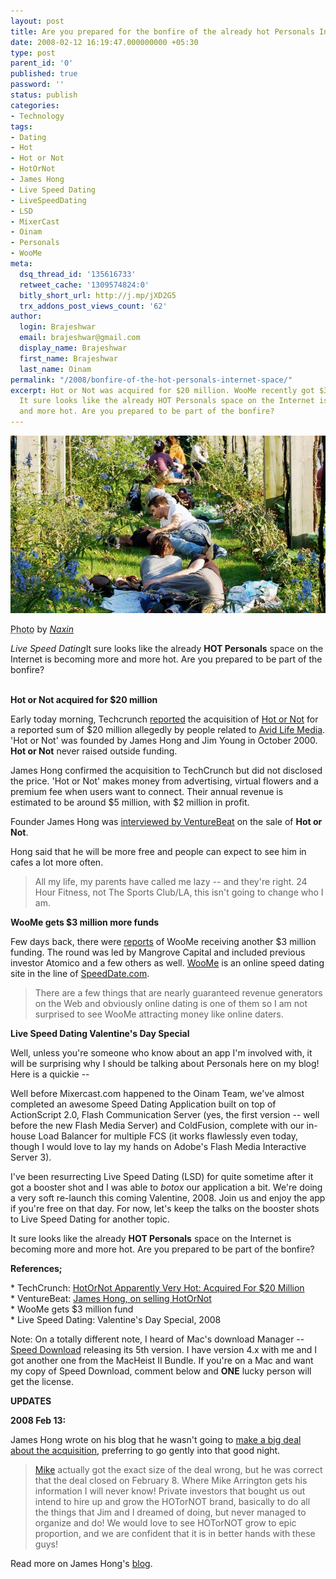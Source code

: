 ```yaml
---
layout: post
title: Are you prepared for the bonfire of the already hot Personals Internet Space
date: 2008-02-12 16:19:47.000000000 +05:30
type: post
parent_id: '0'
published: true
password: ''
status: publish
categories:
- Technology
tags:
- Dating
- Hot
- Hot or Not
- HotOrNot
- James Hong
- Live Speed Dating
- LiveSpeedDating
- LSD
- MixerCast
- Oinam
- Personals
- WooMe
meta:
  dsq_thread_id: '135616733'
  retweet_cache: '1309574824:0'
  bitly_short_url: http://j.mp/jXD2G5
  trx_addons_post_views_count: '62'
author:
  login: Brajeshwar
  email: brajeshwar@gmail.com
  display_name: Brajeshwar
  first_name: Brajeshwar
  last_name: Oinam
permalink: "/2008/bonfire-of-the-hot-personals-internet-space/"
excerpt: Hot or Not was acquired for $20 million. WooMe recently got $3 million funding.
  It sure looks like the already HOT Personals space on the Internet is becoming more
  and more hot. Are you prepared to be part of the bonfire?
---
```

<div class="figure"><img src="/static/2008/02/dating.jpg" alt="Live Speed Dating" />
<p class="credit"><abbr class="type" title="Photograph">Photo</abbr> by <cite><a href="http://www.flickr.com/photos/naixn/2055350268">Naxin</a></cite></p>
<p class="caption"><em class="title">Live Speed Dating</em>It sure looks like the already <strong>HOT Personals</strong> space on the Internet is becoming more and more hot. Are you prepared to be part of the bonfire?</p>
</div>
<p><!--more--><br />
<strong>Hot or Not acquired for $20 million</strong></p>
<p>Early today morning, Techcrunch <a href="http://www.techcrunch.com/2008/02/11/hotornot-apparently-very-hot-acquired-for-20-million/">reported</a> the acquisition of <a href="http://www.hotornot.com/">Hot or Not</a> for a reported sum of $20 million allegedly by people related to <a href="http://www.avidlifemedia.com/">Avid Life Media</a>. 'Hot or Not' was founded by James Hong and Jim Young in October 2000. <strong>Hot or Not</strong> never raised outside funding.</p>
<p>James Hong confirmed the acquisition to TechCrunch but did not disclosed the price. 'Hot or Not' makes money from advertising, virtual flowers and a premium fee when users want to connect. Their annual revenue is estimated to be around $5 million, with $2 million in profit.</p>
<p>Founder James Hong was <a href="http://venturebeat.com/2008/02/11/james-hong-on-selling-hotornot/">interviewed by VentureBeat</a> on the sale of <strong>Hot or Not</strong>.</p>
<p>Hong said that he will be more free and people can expect to see him in cafes a lot more often.</p>
<blockquote><p>All my life, my parents have called me lazy -- and they're right.  24 Hour Fitness, not The Sports Club/LA, this isn't going to change who I am.</p></blockquote>
<p><strong>WooMe gets $3 million more funds</strong></p>
<p>Few days back, there were <a href="http://www.somewhatfrank.com/2008/02/woome-attracts.html">reports</a> of WooMe receiving another $3 million funding. The round was led by Mangrove Capital and included previous investor Atomico and a few others as well.  <a href="http://woome.com/">WooMe</a> is an online speed dating site in the line of <a href="http://www.speeddate.com/">SpeedDate.com</a>.</p>
<blockquote><p>There are a few things that are nearly guaranteed revenue generators on the Web and obviously online dating is one of them so I am not surprised to see WooMe attracting money like online daters.</p></blockquote>
<p><!-- adman --></p>
<p><strong>Live Speed Dating Valentine's Day Special</strong></p>
<p>Well, unless you're someone who know about an app I'm involved with, it will be surprising why I should be talking about Personals here on my blog! Here is a quickie --</p>
<p>Well before Mixercast.com happened to the Oinam Team, we've almost completed an awesome Speed Dating Application built on top of ActionScript 2.0, Flash Communication Server (yes, the first version -- well before the new Flash Media Server) and ColdFusion, complete with our in-house Load Balancer for multiple FCS (it works flawlessly even today, though I would love to lay my hands on Adobe's Flash Media Interactive Server 3).</p>
<p>I've been resurrecting Live Speed Dating (LSD) for quite sometime after it got a booster shot and I was able to <em>botox</em> our application a bit. We're doing a very soft re-launch this coming Valentine, 2008. Join us and enjoy the app if you're free on that day. For now, let's keep the talks on the booster shots to Live Speed Dating for another topic.</p>
<p>It sure looks like the already <strong>HOT Personals</strong> space on the Internet is becoming more and more hot. Are you prepared to be part of the bonfire?</p>
<p><strong>References;</strong></p>
<p>* TechCrunch: <a href="http://www.techcrunch.com/2008/02/11/hotornot-apparently-very-hot-acquired-for-20-million/">HotOrNot Apparently Very Hot: Acquired For $20 Million</a><br />
* VentureBeat: <a href="http://venturebeat.com/2008/02/11/james-hong-on-selling-hotornot/">James Hong, on selling HotOrNot</a><br />
* WooMe gets $3 million fund<br />
* Live Speed Dating: Valentine's Day Special, 2008</p>
<p><span class="codeRed">Note:</span> On a totally different note, I heard of Mac's download Manager -- <a href="http://www.yazsoft.com/">Speed Download</a> releasing its 5th version. I have version 4.x with me and I got another one from the MacHeist II Bundle. If you're on a Mac and want my copy of Speed Download, comment below and <strong>ONE</strong> lucky person will get the license.</p>
<p><strong>UPDATES</strong></p>
<p><strong>2008 Feb 13:</strong></p>
<p>James Hong wrote on his blog that he wasn't going to <a href="http://blog.jhong.org/2008/02/so-long-hotornot-and-thanks-for-all.html">make a big deal about the acquisition</a>, preferring to go gently into that good night.</p>
<blockquote><p><a href="http://www.techcrunch.com/">Mike</a> actually got the exact size of the deal wrong, but he was correct that the deal closed on February 8. Where Mike Arrington gets his information I will never know! Private investors that bought us out intend to hire up and grow the HOTorNOT brand, basically to do all the things that Jim and I dreamed of doing, but never managed to organize and do! We would love to see HOTorNOT grow to epic proportion, and we are confident that it is in better hands with these guys!</p></blockquote>
<p>Read more on James Hong's <a href="http://blog.jhong.org/2008/02/so-long-hotornot-and-thanks-for-all.html">blog</a>.</p>
